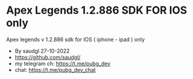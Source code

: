 # Apex Legends 1.2.886 SDK FOR IOS only
Apex legends v 1.2.886 sdk for IOS ( iphone - ipad ) only


* By saudgl 27-10-2022
* https://github.com/saudgl/
* my telegram ch: https://t.me/pubg_dev
* chat: https://t.me/pubg_dev_chat

